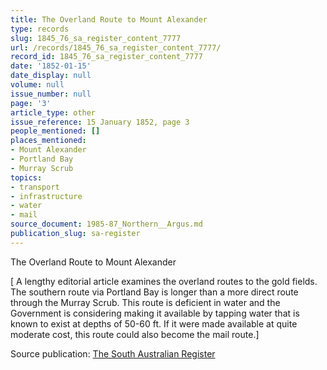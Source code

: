```yaml
---
title: The Overland Route to Mount Alexander
type: records
slug: 1845_76_sa_register_content_7777
url: /records/1845_76_sa_register_content_7777/
record_id: 1845_76_sa_register_content_7777
date: '1852-01-15'
date_display: null
volume: null
issue_number: null
page: '3'
article_type: other
issue_reference: 15 January 1852, page 3
people_mentioned: []
places_mentioned:
- Mount Alexander
- Portland Bay
- Murray Scrub
topics:
- transport
- infrastructure
- water
- mail
source_document: 1985-87_Northern__Argus.md
publication_slug: sa-register
---
```


The Overland Route to Mount Alexander

[ A lengthy editorial article examines the overland routes to the gold fields.  The southern route via Portland Bay is longer than a more direct route through the Murray Scrub.  This route is deficient in water and the Government is considering making it available by tapping water that is known to exist at depths of 50-60 ft.  If it were made available at quite moderate cost, this route could also become the mail route.]


Source publication: [The South Australian Register](/publications/sa-register/)
